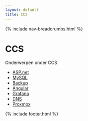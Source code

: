 ```yaml
---
layout: default
title: CCS
---
```


{% include nav-breadcrumbs.html %}


# CCS
Onderwerpen onder CCS
* [ASP.net](ASP_net/)
* [MySQL](mysql)
* [Backup](backup/)
* [Angular](angular/)
* [Grafana](angular/)
* [DNS](DNS/)
* [Proxmox](proxmox/)


{% include footer.html %}
